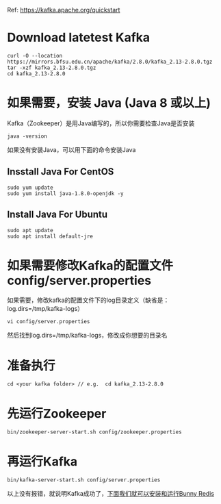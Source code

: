 Ref: https://kafka.apache.org/quickstart

# Download latetest Kafka

```
curl -O --location https://mirrors.bfsu.edu.cn/apache/kafka/2.8.0/kafka_2.13-2.8.0.tgz
tar -xzf kafka_2.13-2.8.0.tgz
cd kafka_2.13-2.8.0
```

# 如果需要，安装 Java (Java 8 或以上)

Kafka（Zookeeper）是用Java编写的，所以你需要检查Java是否安装
```
java -version
```

如果没有安装Java，可以用下面的命令安装Java

## Insstall Java For CentOS
```
sudo yum update
sudo yum install java-1.8.0-openjdk -y
```

## Install Java For Ubuntu
```
sudo apt update
sudo apt install default-jre
```

# 如果需要修改Kafka的配置文件config/server.properties

如果需要，修改kafka的配置文件下的log目录定义（缺省是：log.dirs=/tmp/kafka-logs）
```
vi config/server.properties
```
然后找到log.dirs=/tmp/kafka-logs，修改成你想要的目录名

# 准备执行

```
cd <your kafka folder> // e.g.  cd kafka_2.13-2.8.0
```

# 先运行Zookeeper

```
bin/zookeeper-server-start.sh config/zookeeper.properties
```

# 再运行Kafka
```
bin/kafka-server-start.sh config/server.properties
```

以上没有报错，就说明Kafka成功了，[下面我们就可以安装和运行Bunny Redis](install_bunny_redis.md)